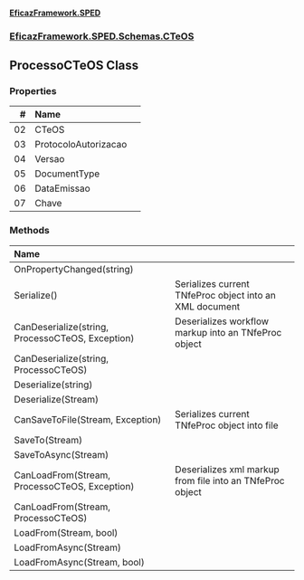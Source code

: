 #### [EficazFramework.SPED](EficazFrameworkSPED.md 'EficazFramework SPED')
### [EficazFramework.SPED.Schemas.CTeOS](EficazFramework.SPED.Schemas.CTeOS.md 'EficazFramework.SPED.Schemas.CTeOS')

## ProcessoCTeOS Class
### Properties

| # | Name | |
| ---: | :--- | :--- |
| 02 | CTeOS |  |
| 03 | ProtocoloAutorizacao |  |
| 04 | Versao |  |
| 05 | DocumentType |  |
| 06 | DataEmissao |  |
| 07 | Chave |  |
### Methods

| Name | |
| :--- | :--- |
| OnPropertyChanged(string) |  |
| Serialize() | Serializes current TNfeProc object into an XML document |
| CanDeserialize(string, ProcessoCTeOS, Exception) | Deserializes workflow markup into an TNfeProc object |
| CanDeserialize(string, ProcessoCTeOS) |  |
| Deserialize(string) |  |
| Deserialize(Stream) |  |
| CanSaveToFile(Stream, Exception) | Serializes current TNfeProc object into file |
| SaveTo(Stream) |  |
| SaveToAsync(Stream) |  |
| CanLoadFrom(Stream, ProcessoCTeOS, Exception) | Deserializes xml markup from file into an TNfeProc object |
| CanLoadFrom(Stream, ProcessoCTeOS) |  |
| LoadFrom(Stream, bool) |  |
| LoadFromAsync(Stream) |  |
| LoadFromAsync(Stream, bool) |  |
